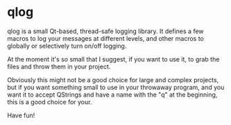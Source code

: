 qlog
====

qlog is a small Qt-based, thread-safe logging library. It defines a
few macros to log your messages at different levels, and other macros
to globally or selectively turn on/off logging.

At the moment it's so small that I suggest, if you want to use it, to
grab the files and throw them in your project.

Obviously this might not be a good choice for large and complex
projects, but if you want something small to use in your throwaway
program, and you want it to accept QStrings and have a name with the
"q" at the beginning, this is a good choice for your.

Have fun!

